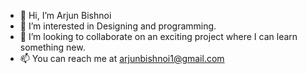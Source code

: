 - 👋 Hi, I’m Arjun Bishnoi
- 👀 I’m interested in Designing and programming.
- 💞️ I’m looking to collaborate on an exciting project where I can learn something new.
- 📫 You can reach me at arjunbishnoi1@gmail.com

<!---
arjunbishnoi/arjunbishnoi is a ✨ special ✨ repository because its `README.md` (this file) appears on your GitHub profile.
You can click the Preview link to take a look at your changes.
--->

